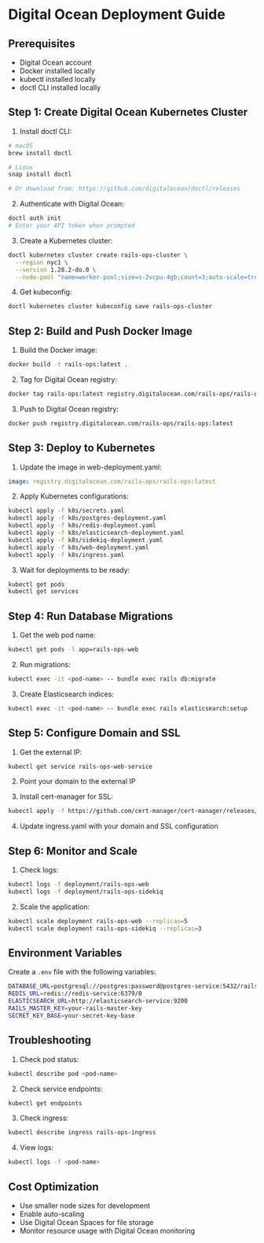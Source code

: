 # Digital Ocean Deployment Guide

## Prerequisites
- Digital Ocean account
- Docker installed locally
- kubectl installed locally
- doctl CLI installed locally

## Step 1: Create Digital Ocean Kubernetes Cluster

1. Install doctl CLI:
```bash
# macOS
brew install doctl

# Linux
snap install doctl

# Or download from: https://github.com/digitalocean/doctl/releases
```

2. Authenticate with Digital Ocean:
```bash
doctl auth init
# Enter your API token when prompted
```

3. Create a Kubernetes cluster:
```bash
doctl kubernetes cluster create rails-ops-cluster \
  --region nyc1 \
  --version 1.28.2-do.0 \
  --node-pool "name=worker-pool;size=s-2vcpu-4gb;count=3;auto-scale=true;min-nodes=1;max-nodes=5"
```

4. Get kubeconfig:
```bash
doctl kubernetes cluster kubeconfig save rails-ops-cluster
```

## Step 2: Build and Push Docker Image

1. Build the Docker image:
```bash
docker build -t rails-ops:latest .
```

2. Tag for Digital Ocean registry:
```bash
docker tag rails-ops:latest registry.digitalocean.com/rails-ops/rails-ops:latest
```

3. Push to Digital Ocean registry:
```bash
docker push registry.digitalocean.com/rails-ops/rails-ops:latest
```

## Step 3: Deploy to Kubernetes

1. Update the image in web-deployment.yaml:
```yaml
image: registry.digitalocean.com/rails-ops/rails-ops:latest
```

2. Apply Kubernetes configurations:
```bash
kubectl apply -f k8s/secrets.yaml
kubectl apply -f k8s/postgres-deployment.yaml
kubectl apply -f k8s/redis-deployment.yaml
kubectl apply -f k8s/elasticsearch-deployment.yaml
kubectl apply -f k8s/sidekiq-deployment.yaml
kubectl apply -f k8s/web-deployment.yaml
kubectl apply -f k8s/ingress.yaml
```

3. Wait for deployments to be ready:
```bash
kubectl get pods
kubectl get services
```

## Step 4: Run Database Migrations

1. Get the web pod name:
```bash
kubectl get pods -l app=rails-ops-web
```

2. Run migrations:
```bash
kubectl exec -it <pod-name> -- bundle exec rails db:migrate
```

3. Create Elasticsearch indices:
```bash
kubectl exec -it <pod-name> -- bundle exec rails elasticsearch:setup
```

## Step 5: Configure Domain and SSL

1. Get the external IP:
```bash
kubectl get service rails-ops-web-service
```

2. Point your domain to the external IP

3. Install cert-manager for SSL:
```bash
kubectl apply -f https://github.com/cert-manager/cert-manager/releases/download/v1.13.0/cert-manager.yaml
```

4. Update ingress.yaml with your domain and SSL configuration

## Step 6: Monitor and Scale

1. Check logs:
```bash
kubectl logs -f deployment/rails-ops-web
kubectl logs -f deployment/rails-ops-sidekiq
```

2. Scale the application:
```bash
kubectl scale deployment rails-ops-web --replicas=5
kubectl scale deployment rails-ops-sidekiq --replicas=3
```

## Environment Variables

Create a `.env` file with the following variables:
```bash
DATABASE_URL=postgresql://postgres:password@postgres-service:5432/rails_ops_production
REDIS_URL=redis://redis-service:6379/0
ELASTICSEARCH_URL=http://elasticsearch-service:9200
RAILS_MASTER_KEY=your-rails-master-key
SECRET_KEY_BASE=your-secret-key-base
```

## Troubleshooting

1. Check pod status:
```bash
kubectl describe pod <pod-name>
```

2. Check service endpoints:
```bash
kubectl get endpoints
```

3. Check ingress:
```bash
kubectl describe ingress rails-ops-ingress
```

4. View logs:
```bash
kubectl logs -f <pod-name>
```

## Cost Optimization

- Use smaller node sizes for development
- Enable auto-scaling
- Use Digital Ocean Spaces for file storage
- Monitor resource usage with Digital Ocean monitoring
